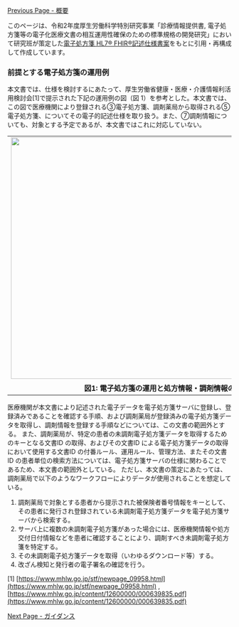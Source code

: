 [Previous Page - 概要](summary.html)

このページは、令和2年度厚生労働科学特別研究事業「診療情報提供書, 電子処方箋等の電子化医療文書の相互運用性確保のための標準規格の開発研究」において研究班が策定した<a href="https://std.jpfhir.jp/wp-content/uploads/2021/04/ePresctiption20210329Rel.zip">電子処方箋 HL7® FHIR®記述仕様書案</a>をもとに引用・再構成して作成しています。

### 前提とする電子処方箋の運用例
本文書では、仕様を検討するにあたって、厚生労働省健康・医療・介護情報利活用検討会[1]で提示された下記の運用例の図（図 1）を参考とした。本文書では、この図で医療機関により登録される③電子処方箋、調剤薬局から取得される⑤電子処方箋、についてその電子的記述仕様を取り扱う。また、⑦調剤情報についても、対象とする予定であるが、本文書ではこれに対応していない。

<table style="border: 0px none">
<tr><td  style="border: 0px none"><img src="figure1.png" width="700" height="544"></td></tr>
<tr><th style="border: 0px none; text-align: center">図1: 電子処方箋の運用と処方情報・調剤情報の活用</th></tr>
</table>

医療機関が本文書により記述された電子データを電子処方箋サーバに登録し、登録済みであることを確認する手順、および調剤薬局が登録済みの電子処方箋データを取得し、調剤情報を登録する手順などについては、この文書の範囲外とする。
また、調剤薬局が、特定の患者の未調剤電子処方箋データを取得するためのキーとなる文書ID の取得、およびその文書ID による電子処方箋データの取得において使用する文書ID の付番ルール、運用ルール、管理方法、またその文書ID の患者単位の検索方法については、電子処方箋サーバの仕様に関わることであるため、本文書の範囲外としている。
ただし、本文書の策定にあたっては、調剤薬局で以下のようなワークフローによりデータが使用されることを想定している。

1. 調剤薬局で対象とする患者から提示された被保険者番号情報をキーとして、その患者に発行され登録されている未調剤電子処方箋データを電子処方箋サーバから検索する。
2. サーバ上に複数の未調剤電子処方箋があった場合には、医療機関情報や処方交付日付情報などを患者に確認することにより、調剤すべき未調剤電子処方箋を特定する。
3. その未調剤電子処方箋データを取得（いわゆるダウンロード等）する。
4. 改ざん検知と発行者の電子署名の確認を行う。

[1] [https://www.mhlw.go.jp/stf/newpage_09958.html](https://www.mhlw.go.jp/stf/newpage_09958.html) , 
[https://www.mhlw.go.jp/content/12600000/000639835.pdf](https://www.mhlw.go.jp/content/12600000/000639835.pdf)


[Next Page - ガイダンス](guidance.html)